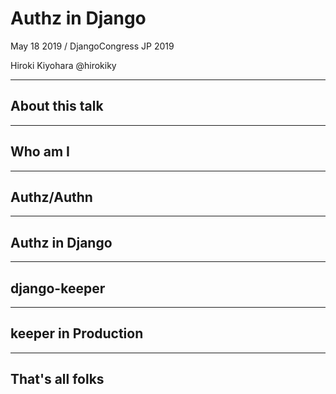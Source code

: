 # Authz in Django

May 18 2019 / DjangoCongress JP 2019

Hiroki Kiyohara @hirokiky

---

## About this talk

---

## Who am I

---

## Authz/Authn

---

## Authz in Django

---

## django-keeper

---

## keeper in Production

---

## That's all folks
